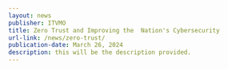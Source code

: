 ```yaml
---
layout: news
publisher: ITVMO
title: Zero Trust and Improving the  Nation's Cybersecurity
url-link: /news/zero-trust/
publication-date: March 26, 2024
description: this will be the description provided.
---
```

